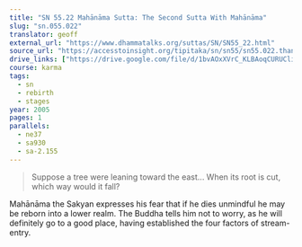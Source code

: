 ```yaml
---
title: "SN 55.22 Mahānāma Sutta: The Second Sutta With Mahānāma"
slug: "sn.055.022"
translator: geoff
external_url: "https://www.dhammatalks.org/suttas/SN/SN55_22.html"
source_url: "https://accesstoinsight.org/tipitaka/sn/sn55/sn55.022.than.html"
drive_links: ["https://drive.google.com/file/d/1bvAOxXVrC_KLBAoqCURUCli85hestjc5/view?usp=drivesdk"]
course: karma
tags:
  - sn
  - rebirth
  - stages
year: 2005
pages: 1
parallels:
  - ne37
  - sa930
  - sa-2.155
---
```


> Suppose a tree were leaning toward the east... When its root is cut, which way would it fall?

Mahānāma the Sakyan expresses his fear that if he dies unmindful he may be reborn into a lower realm. The Buddha tells him not to worry, as he will definitely go to a good place, having established the four factors of stream-entry.

